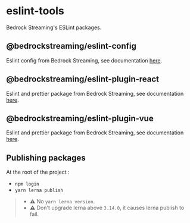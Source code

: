 # eslint-tools
Bedrock Streaming's ESLint packages.

## @bedrockstreaming/eslint-config

Eslint config from Bedrock Streaming, see documentation [here](./packages/eslint-config/README.md).

## @bedrockstreaming/eslint-plugin-react

Eslint and prettier package from Bedrock Streaming, see documentation [here](./packages/eslint-plugin-react/README.md).

## @bedrockstreaming/eslint-plugin-vue

Eslint and prettier package from Bedrock Streaming, see documentation [here](./packages/eslint-plugin-vue/README.md).

## Publishing packages

At the root of the project :
- `npm login`
- `yarn lerna publish`

> - :warning: No `yarn lerna version`.
> - :warning: Don't upgrade lerna above `3.14.0`, it causes lerna publish to fail.
